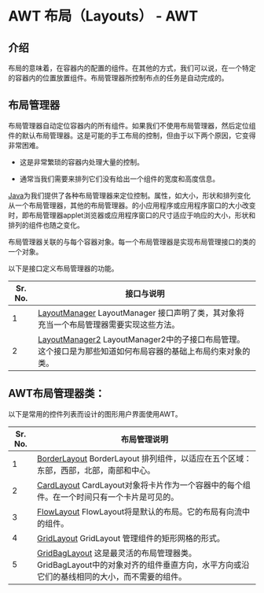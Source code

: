 # AWT 布局（Layouts） - AWT

## 介绍

布局的意味着，在容器内的配置的组件。在其他的方式，我们可以说，在一个特定的容器内的位置放置组件。布局管理器所控制布点的任务是自动完成的。

## 布局管理器

布局管理器自动定位容器内的所有组件。如果我们不使用布局管理器，然后定位组件的默认布局管理器。这是可能的手工布局的控制，但由于以下两个原因，它变得非常困难。

*   这是非常繁琐的容器内处理大量的控制。

*   通常当我们需要来排列它们没有给出一个组件的宽度和高度信息。

[Java](http://www.yiibai.com/html/java)为我们提供了各种布局管理器来定位控制。属性，如大小，形状和排列变化从一个布局管理器，其他的布局管理器。的小应用程序或应用程序窗口的大小改变时，即布局管理器applet浏览器或应用程序窗口的尺寸适应于响应的大小，形状和排列的组件也随之变化。

布局管理器关联的与每个容器对象。每一个布局管理器是实现布局管理接口的类的一个对象。

以下是接口定义布局管理器的功能。

| Sr. No. | 接口与说明 |
| --- | --- |
| 1 | [LayoutManager](http://www.yiibai.com/html/awt/awt_layoutmanager.html) LayoutManager 接口声明了类，其对象将充当一个布局管理器需要实现这些方法。 |
| 2 | [LayoutManager2](http://www.yiibai.com/html/awt/t_layoutmanager2.html) LayoutManager2中的子接口布局管理。这个接口是为那些知道如何布局容器的基础上布局约束对象的类。 |

## AWT布局管理器类：

以下是常用的控件列表而设计的图形用户界面使用AWT。

| Sr. No. | 布局管理说明 |
| --- | --- |
| 1 | [BorderLayout](http://www.yiibai.com/html/awt/awt_borderlayout.html) BorderLayout 排列组件，以适应在五个区域：东部，西部，北部，南部和中心。 |
| 2 | [CardLayout](http://www.yiibai.com/html/awt/awt_cardlayout.html) CardLayout对象将卡片作为一个容器中的每个组件。在一个时间只有一个卡片是可见的。 |
| 3 | [FlowLayout](http://www.yiibai.com/html/awt/awt_flowlayout.html) FlowLayout将是默认的布局。它的布局有向流中的组件。 |
| 4 | [GridLayout](http://www.yiibai.com/html/awt/awt_gridlayout.html) GridLayout 管理组件的矩形网格的形式。 |
| 5 | [GridBagLayout](http://www.yiibai.com/html/awt/awt_gridbaglayout.html) 这是最灵活的布局管理器类。 GridBagLayout中的对象对齐的组件垂直方向，水平方向或沿它们的基线相同的大小，而不需要的组件。 |

